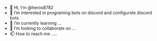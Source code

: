 - 👋 Hi, I’m @heros8782
- 👀 I’m interested in programing bots on discord and configurste discord bots
- 🌱 I’m currently learning ...
- 💞️ I’m looking to collaborate on ...
- 📫 How to reach me .....

<!---
heros8782/heros8782 is a ✨ special ✨ repository because its `README.md` (this file) appears on your GitHub profile.
You can click the Preview link to take a look at your changes.
--->
